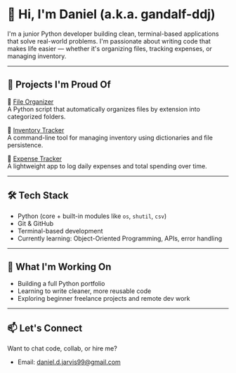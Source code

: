# 👋 Hi, I'm Daniel (a.k.a. gandalf-ddj)

I'm a junior Python developer building clean, terminal-based applications that solve real-world problems. I'm passionate about writing code that makes life easier — whether it's organizing files, tracking expenses, or managing inventory.

---

## 💼 Projects I'm Proud Of

🔹 [File Organizer](https://github.com/gandalf-ddj/file-organizer)  
A Python script that automatically organizes files by extension into categorized folders.

🔹 [Inventory Tracker](https://github.com/gandalf-ddj/inventory-tracker)  
A command-line tool for managing inventory using dictionaries and file persistence.

🔹 [Expense Tracker](https://github.com/gandalf-ddj/python-expense-tracker)  
A lightweight app to log daily expenses and total spending over time.

---

## 🛠️ Tech Stack

- Python (core + built-in modules like `os`, `shutil`, `csv`)
- Git & GitHub
- Terminal-based development
- Currently learning: Object-Oriented Programming, APIs, error handling

---

## 🌱 What I'm Working On

- Building a full Python portfolio
- Learning to write cleaner, more reusable code
- Exploring beginner freelance projects and remote dev work

---

## 📫 Let's Connect

Want to chat code, collab, or hire me?
- Email: daniel.d.jarvis99@gmail.com

